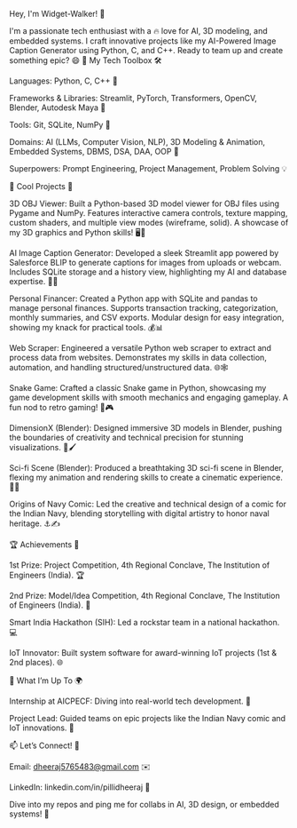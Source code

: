 Hey, I'm Widget-Walker! 🚀


I'm a passionate tech enthusiast with a 🔥 love for AI, 3D modeling, and embedded systems. I craft innovative projects like my AI-Powered Image Caption Generator using Python, C, and C++. Ready to team up and create something epic? 😄
🔧 My Tech Toolbox 🛠️

Languages: Python, C, C++ 🐍

Frameworks & Libraries: Streamlit, PyTorch, Transformers, OpenCV, Blender, Autodesk Maya 🎨

Tools: Git, SQLite, NumPy 🧰

Domains: AI (LLMs, Computer Vision, NLP), 3D Modeling & Animation, Embedded Systems, DBMS, DSA, DAA, OOP 🤖

Superpowers: Prompt Engineering, Project Management, Problem Solving 💡

🌟 Cool Projects 🎉

3D OBJ Viewer: Built a Python-based 3D model viewer for OBJ files using Pygame and NumPy. Features interactive camera controls, texture mapping, custom shaders, and multiple view modes (wireframe, solid). A showcase of my 3D graphics and Python skills! 🖥️🔄

AI Image Caption Generator: Developed a sleek Streamlit app powered by Salesforce BLIP to generate captions for images from uploads or webcam. Includes SQLite storage and a history view, highlighting my AI and database expertise. 📸🤖

Personal Financer: Created a Python app with SQLite and pandas to manage personal finances. Supports transaction tracking, categorization, monthly summaries, and CSV exports. Modular design for easy integration, showing my knack for practical tools. 💰📊

Web Scraper: Engineered a versatile Python web scraper to extract and process data from websites. Demonstrates my skills in data collection, automation, and handling structured/unstructured data. 🌐🕸️

Snake Game: Crafted a classic Snake game in Python, showcasing my game development skills with smooth mechanics and engaging gameplay. A fun nod to retro gaming! 🐍🎮

DimensionX (Blender): Designed immersive 3D models in Blender, pushing the boundaries of creativity and technical precision for stunning visualizations. 🌌🖌️

Sci-fi Scene (Blender): Produced a breathtaking 3D sci-fi scene in Blender, flexing my animation and rendering skills to create a cinematic experience. 🚀✨

Origins of Navy Comic: Led the creative and technical design of a comic for the Indian Navy, blending storytelling with digital artistry to honor naval heritage. ⚓✍️


🏆 Achievements 🥇

1st Prize: Project Competition, 4th Regional Conclave, The Institution of Engineers (India). 🏆

2nd Prize: Model/Idea Competition, 4th Regional Conclave, The Institution of Engineers (India). 🥈

Smart India Hackathon (SIH): Led a rockstar team in a national hackathon. 💻

IoT Innovator: Built system software for award-winning IoT projects (1st & 2nd places). 🌐

💼 What I’m Up To 🌍

Internship at AICPECF: Diving into real-world tech development. 🚧

Project Lead: Guided teams on epic projects like the Indian Navy comic and IoT innovations. 🎯

📫 Let’s Connect! 🤝

Email: dheeraj5765483@gmail.com ✉️

LinkedIn: linkedin.com/in/pillidheeraj 💼

Dive into my repos and ping me for collabs in AI, 3D design, or embedded systems! 🚀
